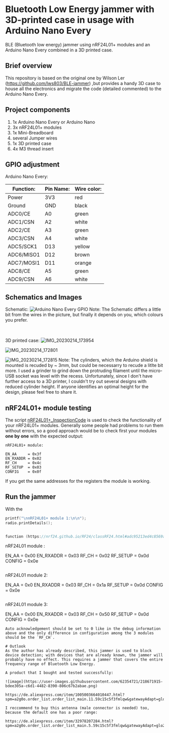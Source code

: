 # Bluetooth Low Energy jammer with 3D-printed case in usage with Arduino Nano Every
BLE (Bluetooth low energy) jammer using nRF24L01+ modules and an Arduino Nano Every combined in a 3D printed case.

## Brief overview
This repository is based on the original one by Wilson Ler (https://github.com/lws803/BLE-jammer) ,but provides a handy 3D case to house all the electronics and migrate the code (detailed commented) to the Arduino Nano Every.

## Project components
1. 1x Arduino Nano Every or Arduino Nano
2. 3x nRF24L01+ modules
3. 1x Mini-Breadboard
4. several Jumper wires
5. 1x 3D printed case
6. 4x M3 thread insert

## GPIO adjustment
Arduino Nano Every:

| Function:  | Pin Name:| Wire color:|
| ---------- | -------- | ---------- |
| Power  	   | 3V3  	  |    red     |
| Ground  	 | GND      |    black   |   
| ADC0/CE    | A0       |   green    |
| ADC1/CSN   | A2       |   white    |
| ADC2/CE    | A3       |   green    |
| ADC3/CSN   | A4       |   white    |
| ADC5/SCK1  | D13      |   yellow   |
| ADC6/MISO1 | D12      |   brown    |
| ADC7/MOSI1 | D11      |   orange   |
| ADC8/CE    | A5       |   green    |
| ADC9/CSN   | A6       |   white    |

## Schematics and Images

Schematic:
![Arduino Nano Every GPIO](https://user-images.githubusercontent.com/62354721/219468845-ba6acebf-fbe0-490b-a2b9-91d92d1274d9.png)
Note: The Schematic differs a little bit from the wires in the picture, but finally it depends on you, which colours you prefer. 
<br />
<br />
<br />

3D printed case:
![IMG_20230214_173954](https://user-images.githubusercontent.com/62354721/218823254-9ecfaff7-ef2d-4b99-b409-9ad93d76556c.jpg)

![IMG_20230214_172801](https://user-images.githubusercontent.com/62354721/218823920-b9712c88-7b1a-45e0-94bc-44f7ae551bc5.jpg)

![IMG_20230214_172815](https://user-images.githubusercontent.com/62354721/218823526-f9b31c35-2350-4fb6-b595-4335aae930fb.jpg)
Note: The cylinders, which the Arduino shield is mounted is recuded by ~ 3mm, but could be necessarry to recude a litlte bit more. I used a grinder to grind down the protruding filament until the micro-USB socket was level with the recess. Unfortunately, since I don't have further access to a 3D printer, I couldn't try out several designs with reduced cylinder height. If anyone identifies an optimal height for the design, please feel free to share it.


## nRF24L01+ module testing
The script [nRF24L01+_InspectionCode](https://github.com/Petros626/BLE-jammer/blob/master/nRF24L01%2B_InspectionCode.ino) is used to check the functionality of your nRF24L01+ modules. Generally some people had problems to run them without errors, so a good approach would be to check first your modules **one by one** with the expected output:
```
nRF24L01+ module:
```
```
EN_AA	  = 0x3f
EN_RXADDR = 0x02
RF_CH	  = 0x4c
RF_SETUP  = 0x03
CONFIG	  = 0x0f
``` 
If you get the same addresses for the registers the module is working.

## Run the jammer
With the 

```c++
printf("\nnRF24L01+ module 1:\n\n");
radio.printDetails();
``` 
```c

function (https://nrf24.github.io/RF24/classRF24.html#adc95213ed4c8569a90eb33122e16cea6) it's easy to print the expected output for all of your three modules. It should similiar to this, after your powered up the Arduino and every wire connection is in the right place:
```
nRF24L01 module :

EN_AA		= 0x00
EN_RXADDR	= 0x03
RF_CH		= 0x02
RF_SETUP	= 0x0d
CONFIG		= 0x0e
```
```
nRF24L01 module 2:

EN_AA		= 0x0
EN_RXADDR	= 0x03
RF_CH		= 0x1a
RF_SETUP	= 0x0d
CONFIG		= 0x0e
```
```
nRF24L01 module 3:

EN_AA		= 0x00
EN_RXADDR	= 0x03
RF_CH		= 0x50
RF_SETUP	= 0x0d
CONFIG		= 0x0e
```
Auto acknowledgement should be set to 0 like in the debug information above and the only difference in configuration among the 3 modules should be the `RF_CH`.

# Outlook
As the author has already described, this jammer is used to block device detection; with devices that are already known, the jammer will probably have no effect. This requires a jammer that covers the entire frequency range of Bluetooth Low Energy.

A product that I bought and tested successfully:

![image](https://user-images.githubusercontent.com/62354721/218671915-bdee305a-c6d1-4482-8390-806c67b2abae.png)

https://de.aliexpress.com/item/1005003664010447.html?spm=a2g0o.order_list.order_list_main.11.59c15c5f3fmlqw&gatewayAdapt=glo2deu

I reccommend to buy this antenna (male connector is needed) too, because the default one has a poor range:

https://de.aliexpress.com/item/32978207284.html?spm=a2g0o.order_list.order_list_main.5.59c15c5f3fmlqw&gatewayAdapt=glo2deu


